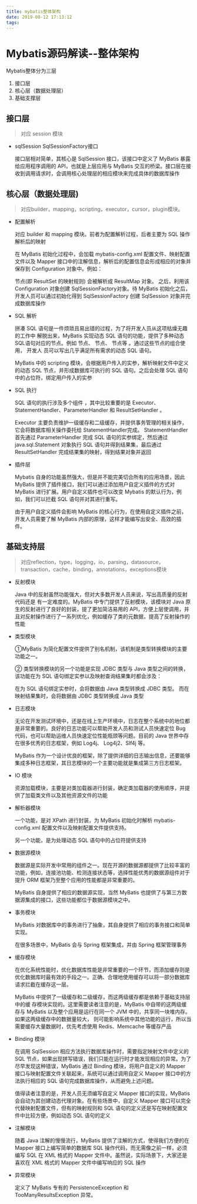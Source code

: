 ```yaml
---
title: mybatis整体架构
date: 2019-08-12 17:13:12
tags:
---
```


# Mybatis源码解读--整体架构

Mybatis整体分为三层

1. 接口层
2. 核心层（数据处理层）
3. 基础支撑层

## 接口层

> 对应 session 模块

* sqlSession SqlSessionFactory接口
  
    接口层相对简单，其核心是 SqlSession 接口，该接口中定义了 MyBatis 暴露给应用程序调用的 API，也就是上层应用与 MyBatis 交互的桥梁。接口层在接收到调用请求时，会调用核心处理层的相应模块来完成具体的数据库操作

## 核心层（数据处理层)

> 对应builder，mapping，scripting，executor，cursor，plugin模块。

* 配置解析

    对应 builder 和 mapping 模块。前者为配置解析过程，后者主要为 SQL 操作解析后的映射

    在 MyBatis 初始化过程中，会加载 mybatis-config.xml 配置文件、映射配置文件以及 Mapper 接口中的注解信息，解析后的配置信息会形成相应的对象并保存到 Configuration 对象中。例如：

    <resultMap>节点(即 ResultSet 的映射规则) 会被解析成 ResultMap 对象。
    之后，利用该 Configuration 对象创建 SqlSessionFactory对象。待 MyBatis 初始化之后，开发人员可以通过初始化得到 SqlSessionFactory 创建 SqlSession 对象并完成数据库操作

* SQL 解析
  
    拼凑 SQL 语句是一件烦琐且易出错的过程，为了将开发人员从这项枯燥无趣的工作中 解脱出来，MyBatis 实现动态 SQL 语句的功能，提供了多种动态 SQL语句对应的节点。例如<where> 节点、<if> 节点、<foreach> 节点等 。通过这些节点的组合使用， 开发人 员可以写出几乎满足所有需求的动态 SQL 语句。

    MyBatis 中的 scripting 模块，会根据用户传入的实参，解析映射文件中定义的动态 SQL 节点，并形成数据库可执行的 SQL 语句。之后会处理 SQL 语句中的占位符，绑定用户传入的实参

* SQL 执行
  
    SQL 语句的执行涉及多个组件 ，其中比较重要的是 Executor、StatementHandler、ParameterHandler 和 ResultSetHandler 。

    Executor 主要负责维护一级缓存和二级缓存，并提供事务管理的相关操作，它会将数据库相关操作委托给 StatementHandler完成。
    StatementHandler 首先通过 ParameterHandler 完成 SQL 语句的实参绑定，然后通过 java.sql.Statement 对象执行 SQL 语句并得到结果集，最后通过 ResultSetHandler 完成结果集的映射，得到结果对象并返回

* 插件层

    Mybatis 自身的功能虽然强大，但是并不能完美切合所有的应用场景，因此 MyBatis 提供了插件接口，我们可以通过添加用户自定义插件的方式对 MyBatis 进行扩展。用户自定义插件也可以改变 Mybatis 的默认行为，例如，我们可以拦截 SQL 语句并对其进行重写。

    由于用户自定义插件会影响 MyBatis 的核心行为，在使用自定义插件之前，开发人员需要了解 MyBatis 内部的原理，这样才能编写出安全、高效的插件。

## 基础支持层

> 对应reflection，type，logging，io，parsing，datasource，transaction，cache，binding，annotations，exceptions模块

* 反射模块

    Java 中的反射虽然功能强大，但对大多数开发人员来说，写出高质量的反射代码还是 有一定难度的。MyBatis 中专门提供了反射模块，该模块对 Java 原生的反射进行了良好的封装，提了更加简洁易用的 API，方便上层使调用，并且对反射操作进行了一系列优化，例如缓存了类的元数据，提高了反射操作的性能

* 类型模块
  
     ①MyBatis 为简化配置文件提供了别名机制，该机制是类型转换模块的主要功能之一。

    ② 类型转换模块的另一个功能是实现 JDBC 类型与 Java 类型之间的转换，该功能在为 SQL 语句绑定实参以及映射查询结果集时都会涉及：

    在为 SQL 语句绑定实参时，会将数据由 Java 类型转换成 JDBC 类型。
    而在映射结果集时，会将数据由 JDBC 类型转换成 Java 类型

* 日志模块

    无论在开发测试环境中，还是在线上生产环境中，日志在整个系统中的地位都是非常重要的。良好的日志功能可以帮助开发人员和测试人员快速定位 Bug 代码，也可以帮助运维人员快速定位性能瓶颈等问题。目前的 Java 世界中存在很多优秀的日志框架，例如 Log4j、 Log4j2、Slf4j 等。

    MyBatis 作为一个设计优良的框架，除了提供详细的日志输出信息，还要能够集成多种日志框架，其日志模块的一个主要功能就是集成第三方日志框架。

* IO 模块
  
  资源加载模块，主要是对类加载器进行封装，确定类加载器的使用顺序，并提供了加载类文件以及其他资源文件的功能

* 解析器模块
  
  一个功能，是对 XPath 进行封装，为 MyBatis 初始化时解析 mybatis-config.xml 配置文件以及映射配置文件提供支持。

  另一个功能，是为处理动态 SQL 语句中的占位符提供支持

* 数据源模块
  
    数据源是实际开发中常用的组件之一。现在开源的数据源都提供了比较丰富的功能，例如，连接池功能、检测连接状态等，选择性能优秀的数据源组件对于提升 ORM 框架乃至整个应用的性能都是非常重要的。

    MyBatis 自身提供了相应的数据源实现，当然 MyBatis 也提供了与第三方数据源集成的接口，这些功能都位于数据源模块之中。

* 事务模块
  
    MyBatis 对数据库中的事务进行了抽象，其自身提供了相应的事务接口和简单实现。

    在很多场景中，MyBatis 会与 Spring 框架集成，并由 Spring 框架管理事务

* 缓存模块
  
    在优化系统性能时，优化数据库性能是非常重要的一个环节，而添加缓存则是优化数据库时最有效的手段之一。正确、合理地使用缓存可以将一部分数据库请求拦截在缓存这一层。

    MyBatis 中提供了一级缓存和二级缓存，而这两级缓存都是依赖于基础支持层中的缓 存模块实现的。这里需要读者注意的是，MyBatis 中自带的这两级缓存与 MyBatis 以及整个应用是运行在同一个 JVM 中的，共享同一块堆内存。如果这两级缓存中的数据量较大， 则可能影响系统中其他功能的运行，所以当需要缓存大量数据时，优先考虑使用 Redis、Memcache 等缓存产品

* Binding 模块
  
    在调用 SqlSession 相应方法执行数据库操作时，需要指定映射文件中定义的 SQL 节点，如果出现拼写错误，我们只能在运行时才能发现相应的异常。为了尽早发现这种错误，MyBatis 通过 Binding 模块，将用户自定义的 Mapper 接口与映射配置文件关联起来，系统可以通过调用自定义 Mapper 接口中的方法执行相应的 SQL 语句完成数据库操作，从而避免上述问题。

    值得读者注意的是，开发人员无须编写自定义 Mapper 接口的实现，MyBatis 会自动为其创建动态代理对象。在有些场景中，自定义 Mapper 接口可以完全代替映射配置文件，但有的映射规则和 SQL 语句的定义还是写在映射配置文件中比较方便，例如动态 SQL 语句的定义

* 注解模块
  
    随着 Java 注解的慢慢流行，MyBatis 提供了注解的方式，使得我们方便的在 Mapper 接口上编写简单的数据库 SQL 操作代码，而无需像之前一样，必须编写 SQL 在 XML 格式的 Mapper 文件中。虽然说，实际场景下，大家还是喜欢在 XML 格式的 Mapper 文件中编写响应的 SQL 操作

* 异常模块
  
  定义了 MyBatis 专有的 PersistenceException 和 TooManyResultsException 异常。

